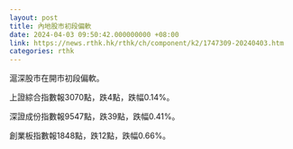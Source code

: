```yaml
---
layout: post
title: 內地股市初段偏軟
date: 2024-04-03 09:50:42.000000000 +08:00
link: https://news.rthk.hk/rthk/ch/component/k2/1747309-20240403.htm
categories: rthk
---
```


滬深股市在開市初段偏軟。

上證綜合指數報3070點，跌4點，跌幅0.14%。

深證成份指數報9547點，跌39點，跌幅0.41%。

創業板指數報1848點，跌12點，跌幅0.66%。

